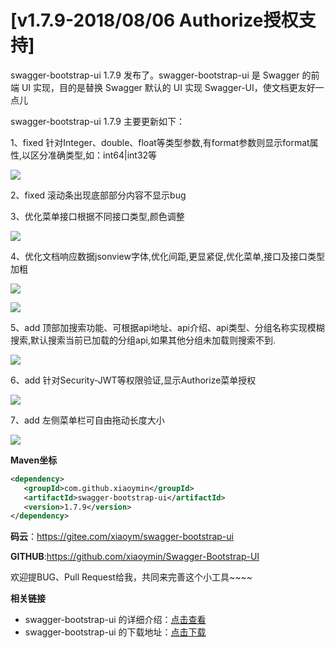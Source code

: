 # [v1.7.9-2018/08/06 Authorize授权支持]

swagger-bootstrap-ui 1.7.9 发布了。swagger-bootstrap-ui 是 Swagger 的前端 UI 实现，目的是替换 Swagger 默认的 UI 实现 Swagger-UI，使文档更友好一点儿 

swagger-bootstrap-ui 1.7.9 主要更新如下： 

1、fixed 针对Integer、double、float等类型参数,有format参数则显示format属性,以区分准确类型,如：int64|int32等

![](/knife4j/images/blog/swagger-bootstrap-ui-1.7.9-issue/type.png)

2、fixed 滚动条出现底部部分内容不显示bug

3、优化菜单接口根据不同接口类型,颜色调整

![](/knife4j/images/blog/swagger-bootstrap-ui-1.7.9-issue/method.png)

4、优化文档响应数据jsonview字体,优化间距,更显紧促,优化菜单,接口及接口类型加粗

![](/knife4j/images/blog/swagger-bootstrap-ui-1.7.9-issue/r1.png)

![](/knife4j/images/blog/swagger-bootstrap-ui-1.7.9-issue/r2.png)

5、add 顶部加搜索功能、可根据api地址、api介绍、api类型、分组名称实现模糊搜索,默认搜索当前已加载的分组api,如果其他分组未加载则搜索不到.

![](/knife4j/images/blog/swagger-bootstrap-ui-1.7.9-issue/search.png)

6、add 针对Security-JWT等权限验证,显示Authorize菜单授权

![](/knife4j/images/blog/swagger-bootstrap-ui-1.7.9-issue/auth.png)

7、add 左侧菜单栏可自由拖动长度大小

![](/knife4j/images/blog/swagger-bootstrap-ui-1.7.9-issue/drag.png)

**Maven坐标**

```xml
<dependency>
   <groupId>com.github.xiaoymin</groupId>
   <artifactId>swagger-bootstrap-ui</artifactId>
   <version>1.7.9</version>
</dependency>
```
**码云**：https://gitee.com/xiaoym/swagger-bootstrap-ui

**GITHUB**:https://github.com/xiaoymin/Swagger-Bootstrap-UI

欢迎提BUG、Pull Request给我，共同来完善这个小工具~~~~


**相关链接**

- swagger-bootstrap-ui 的详细介绍：[点击查看](https://www.oschina.net/p/swagger-bootstrap-ui)
- swagger-bootstrap-ui 的下载地址：[点击下载](https://git.oschina.net/xiaoym/swagger-bootstrap-ui/releases)